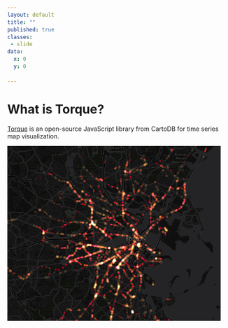 ```yaml
---
layout: default
title: ""
published: true
classes:
 - slide
data:
  x: 0
  y: 0

---
```


# What is Torque? #

[Torque](https://github.com/CartoDB/torque) is an open-source JavaScript library from CartoDB for time series map visualization.

![Screenshot](mbta_screenshot.png "MBTA time lapse")